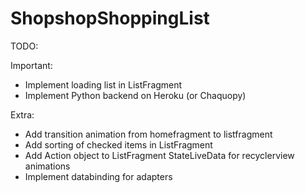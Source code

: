 # ShopshopShoppingList

TODO:

Important:
- Implement loading list in ListFragment
- Implement Python backend on Heroku (or Chaquopy)

Extra:
- Add transition animation from homefragment to listfragment
- Add sorting of checked items in ListFragment
- Add Action object to ListFragment StateLiveData for recyclerview animations
- Implement databinding for adapters

